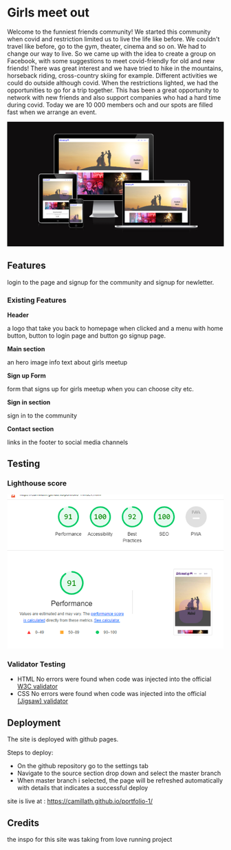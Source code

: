 # Girls meet out

Welcome to the funniest friends community! We started this community when covid and restriction limited us to live the life like before. We couldn't travel like before,
go to the gym, theater, cinema and so on.
We had to change our way to live. So we came up with the idea to create a group on Facebook, 
with some suggestions to meet covid-friendly
for old and new friends! There was great interest and we have tried to
hike in the mountains, horseback riding, cross-country skiing for example. 
Different activities we could do outside although covid.
When the restrictions lighted, we had the opportunities to go for a trip together. 
This has been a great opportunity to network with new friends and also 
support companies who had a hard time during covid.
Today we are 10 000 members och and our spots are filled fast when we arrange an event.


![alt text](images/responsive.png)


## Features

login to the page and signup for the community and signup for newletter.

### Existing Features

__Header__

a logo that take you back to homepage when clicked and a menu with home button, button to login page and button go signup page.

__Main section__

an hero image 
info text about girls meetup

__Sign up Form__

form that signs up for girls meetup when you can choose city etc.


__Sign in section__

sign in to the community

__Contact section__

links in the footer to social media channels

## Testing

### Lighthouse score 

![alt text](images/lighthousereport.png)

### Validator Testing


* HTML
   No errors were found when code was injected into the official [W3C validator](https://validator.w3.org/nu/?doc=https%3A%2F%2Fcode-institute-org.github.io%2Flove-running-2.0%2Findex.html)
* CSS
   No errors were found when code was injected into the official [(Jigsaw) validator](https://jigsaw.w3.org/css-validator/validator?uri=https%3A%2F%2Fvalidator.w3.org%2Fnu%2F%3Fdoc%3Dhttps%253A%252F%252Fcode-institute-org.github.io%252Flove-running-2.0%252Findex.html&profile=css3svg&usermedium=all&warning=1&vextwarning=&lang=en#css)


## Deployment

The site is deployed with github pages.

Steps to deploy: 
 * On the github repository go to the settings tab
 * Navigate to the source section drop down and select the master branch
 * When master branch i selected, the page will be refreshed automatically with details that indicates a successful deploy

site is live at : https://camillath.github.io/portfolio-1/

## Credits

the inspo for this site was taking from love running project
